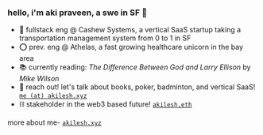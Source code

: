 ### hello, i'm aki praveen, a swe in SF 🌉

* 🚚 fullstack eng @ Cashew Systems, a vertical SaaS startup taking a transportation management system from 0 to 1 in SF
* ⭕️ prev. eng @ Athelas, a fast growing healthcare unicorn in the bay area
* 📚 currently reading: *The Difference Between God and Larry Ellison* by *Mike Wilson*
* 📧 reach out! let's talk about books, poker, badminton, and vertical SaaS! [`me (at) akilesh.xyz`](me@akilesh.xyz)
* ⛓️ stakeholder in the web3 based future! [`akilesh.eth`](akilesh.eth)

more about me- [`akilesh.xyz`](https://akilesh.xyz)
